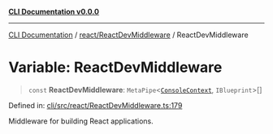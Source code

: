[**CLI Documentation v0.0.0**](../../../README.md)

***

[CLI Documentation](../../../modules.md) / [react/ReactDevMiddleware](../README.md) / ReactDevMiddleware

# Variable: ReactDevMiddleware

> `const` **ReactDevMiddleware**: `MetaPipe`\<[`ConsoleContext`](../../../declarations/interfaces/ConsoleContext.md), `IBlueprint`\>[]

Defined in: [cli/src/react/ReactDevMiddleware.ts:179](https://github.com/stonemjs/cli/blob/9e518a2b8256b5ebc9e0e69a80ac84eb1fb59bf9/src/react/ReactDevMiddleware.ts#L179)

Middleware for building React applications.
